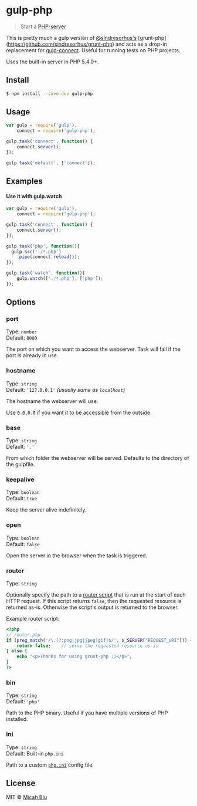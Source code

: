 # gulp-php 

> Start a [PHP-server](http://php.net/manual/en/features.commandline.webserver.php)

This is pretty much a gulp version of [@sindresorhus's](https://github.com/sindresorhus) [grunt-php] (https://github.com/sindresorhus/grunt-php) and acts as a drop-in replacement for [gulp-connect](https://github.com/gruntjs/grunt-contrib-connect). Useful for running tests on PHP projects.

Uses the built-in server in PHP 5.4.0+.

## Install

```sh
$ npm install --save-dev gulp-php
```

## Usage

```js
var gulp = require('gulp'),
    connect = require('gulp-php');

gulp.task('connect', function() {
	connect.server();
});

gulp.task('default', ['connect']);
```

## Examples

#### Use it with gulp.watch

```js
var gulp = require('gulp'),
    connect = require('gulp-php');

gulp.task('connect', function() {
	connect.server();
});

gulp.task('php', function(){
  gulp.src('./*.php')
	.pipe(connect.reload());
});

gulp.task('watch', function(){
	gulp.watch(['./*.php'], ['php']);
});

```

## Options

### port

Type: `number`  
Default: `8000`

The port on which you want to access the webserver. Task will fail if the port is already in use.

### hostname

Type: `string`  
Default: `'127.0.0.1'` *(usually same as `localhost`)*

The hostname the webserver will use.

Use `0.0.0.0` if you want it to be accessible from the outside.

### base

Type: `string`  
Default: `'.'`

From which folder the webserver will be served. Defaults to the directory of the gulpfile.

### keepalive

Type: `boolean`  
Default: `true`

Keep the server alive indefinitely.

### open

Type: `boolean`  
Default: `false`

Open the server in the browser when the task is triggered.

### router

Type: `string`  

Optionally specify the path to a [router script](http://php.net/manual/en/features.commandline.webserver.php#example-380) that is run at the start of each HTTP request. If this script returns `false`, then the requested resource is returned as-is. Otherwise the script's output is returned to the browser.

Example router script:

```php
<?php
// router.php
if (preg_match('/\.(?:png|jpg|jpeg|gif)$/', $_SERVER["REQUEST_URI"])) {
	return false;    // serve the requested resource as-is
} else {
	echo "<p>Thanks for using grunt-php :)</p>";
}
?>
```

### bin

Type: `string`  
Default: `'php'`

Path to the PHP binary. Useful if you have multiple versions of PHP installed.

### ini

Type: `string`  
Default: Built-in `php.ini`

Path to a custom [`php.ini`](http://php.net/manual/en/ini.php) config file.

## License

MIT © [Micah Blu](http://micahblu.com)
